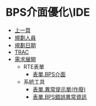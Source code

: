 # BPS介面優化\IDE

* [上一頁](../README.md)
* [規劃人員](README.md#user)
* [規劃日期](README.md#updatedate)
* [TRAC](README.md#trac)
* [需求展開](README.md#requirement)
    * RTE表單
        * [表單.BPS介面](BPS.md)
    * 系統工具
        * [表單.異常提示單(作廢)](ExceptionPrompt.md)
        * [表單.BPS錯誤異常資訊](BPSErrorInfo.md)


